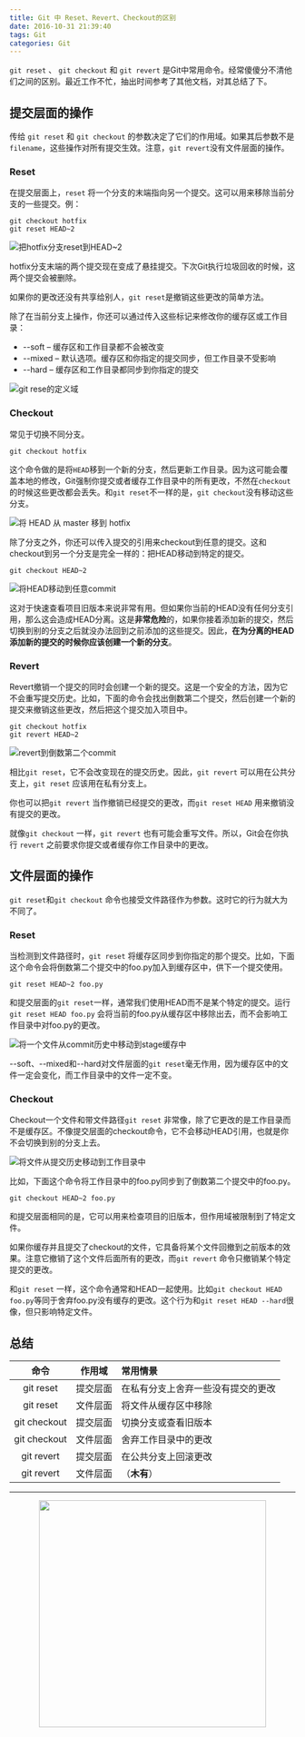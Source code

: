 ```yaml
---
title: Git 中 Reset、Revert、Checkout的区别
date: 2016-10-31 21:39:40
tags: Git
categories: Git
---
```


`git reset` 、 `git checkout` 和 `git revert` 是Git中常用命令。经常傻傻分不清他们之间的区别。最近工作不忙，抽出时间参考了其他文档，对其总结了下。

<!-- more -->

## 提交层面的操作

传给 `git reset` 和 `git checkout` 的参数决定了它们的作用域。如果其后参数不是 `filename`，这些操作对所有提交生效。注意，`git revert`没有文件层面的操作。

### Reset

在提交层面上，`reset` 将一个分支的末端指向另一个提交。这可以用来移除当前分支的一些提交。例：

```
git checkout hotfix
git reset HEAD~2
```

![把hotfix分支reset到HEAD~2](http://ofstpx613.bkt.clouddn.com/91DB.tmp.jpg)

hotfix分支末端的两个提交现在变成了悬挂提交。下次Git执行垃圾回收的时候，这两个提交会被删除。

如果你的更改还没有共享给别人，`git reset`是撤销这些更改的简单方法。

除了在当前分支上操作，你还可以通过传入这些标记来修改你的缓存区或工作目录：

- --soft – 缓存区和工作目录都不会被改变
- --mixed – 默认选项。缓存区和你指定的提交同步，但工作目录不受影响
- --hard – 缓存区和工作目录都同步到你指定的提交

![git rese的定义域](http://ofstpx613.bkt.clouddn.com/F85D.tmp.jpg)


### Checkout

常见于切换不同分支。

```
git checkout hotfix
```

这个命令做的是将`HEAD`移到一个新的分支，然后更新工作目录。因为这可能会覆盖本地的修改，Git强制你提交或者缓存工作目录中的所有更改，不然在`checkout`的时候这些更改都会丢失。和`git reset`不一样的是，`git checkout`没有移动这些分支。

![将 HEAD 从 master 移到 hotfix](http://ofstpx613.bkt.clouddn.com/E1F2.tmp.jpg)

除了分支之外，你还可以传入提交的引用来checkout到任意的提交。这和checkout到另一个分支是完全一样的：把HEAD移动到特定的提交。

```
git checkout HEAD~2
```

![将HEAD移动到任意commit](http://ofstpx613.bkt.clouddn.com/A16B.tmp.jpg)

这对于快速查看项目旧版本来说非常有用。但如果你当前的HEAD没有任何分支引用，那么这会造成HEAD分离。这是**非常危险**的，如果你接着添加新的提交，然后切换到别的分支之后就没办法回到之前添加的这些提交。因此，**在为分离的HEAD添加新的提交的时候你应该创建一个新的分支**。

### Revert

Revert撤销一个提交的同时会创建一个新的提交。这是一个安全的方法，因为它不会重写提交历史。比如，下面的命令会找出倒数第二个提交，然后创建一个新的提交来撤销这些更改，然后把这个提交加入项目中。

```
git checkout hotfix
git revert HEAD~2
```


![revert到倒数第二个commit](http://ofstpx613.bkt.clouddn.com/E7B0.tmp.jpg)

相比`git reset`，它不会改变现在的提交历史。因此，`git revert` 可以用在公共分支上，`git reset` 应该用在私有分支上。

你也可以把`git revert` 当作撤销已经提交的更改，而`git reset HEAD` 用来撤销没有提交的更改。

就像`git checkout` 一样，`git revert` 也有可能会重写文件。所以，Git会在你执行 `revert` 之前要求你提交或者缓存你工作目录中的更改。

## 文件层面的操作

`git reset`和`git checkout` 命令也接受文件路径作为参数。这时它的行为就大为不同了。

### Reset

当检测到文件路径时，`git reset` 将缓存区同步到你指定的那个提交。比如，下面这个命令会将倒数第二个提交中的foo.py加入到缓存区中，供下一个提交使用。

```
git reset HEAD~2 foo.py
```

和提交层面的`git reset`一样，通常我们使用HEAD而不是某个特定的提交。运行`git reset HEAD foo.py` 会将当前的foo.py从缓存区中移除出去，而不会影响工作目录中对foo.py的更改。

![将一个文件从commit历史中移动到stage缓存中](http://ofstpx613.bkt.clouddn.com/78F9.tmp.jpg)



--soft、--mixed和--hard对文件层面的`git reset`毫无作用，因为缓存区中的文件一定会变化，而工作目录中的文件一定不变。

### Checkout

Checkout一个文件和带文件路径`git reset` 非常像，除了它更改的是工作目录而不是缓存区。不像提交层面的checkout命令，它不会移动HEAD引用，也就是你不会切换到别的分支上去。

![将文件从提交历史移动到工作目录中](http://ofstpx613.bkt.clouddn.com/3B21.tmp.jpg)

比如，下面这个命令将工作目录中的foo.py同步到了倒数第二个提交中的foo.py。

```
git checkout HEAD~2 foo.py
```

和提交层面相同的是，它可以用来检查项目的旧版本，但作用域被限制到了特定文件。

如果你缓存并且提交了checkout的文件，它具备将某个文件回撤到之前版本的效果。注意它撤销了这个文件后面所有的更改，而`git revert` 命令只撤销某个特定提交的更改。

和`git reset` 一样，这个命令通常和HEAD一起使用。比如`git checkout HEAD foo.py`等同于舍弃foo.py没有缓存的更改。这个行为和`git reset HEAD --hard`很像，但只影响特定文件。

## 总结


|      命令      | 作用域  | 常用情景              |
| :----------: | :--: | :---------------- |
|  git reset   | 提交层面 | 在私有分支上舍弃一些没有提交的更改 |
|  git reset   | 文件层面 | 将文件从缓存区中移除        |
| git checkout | 提交层面 | 切换分支或查看旧版本        |
| git checkout | 文件层面 | 舍弃工作目录中的更改        |
|  git revert  | 提交层面 | 在公共分支上回滚更改        |
|  git revert  | 文件层面 | （**木有**）           |


---------

<center><img src="http://ofstpx613.bkt.clouddn.com/01-dreamygirl_400x300_v2.gif" width="400" ></center>
